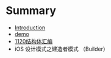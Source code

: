 # Summary

* [Introduction](README.md)
* [demo](demo.md)
* [1120结构体汇编](1120结构体汇编.md)
* iOS 设计模式之建造者模式 （Builder）

